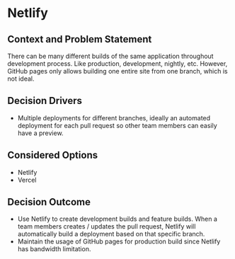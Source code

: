 # Netlify

## Context and Problem Statement
There can be many different builds of the same application throughout development process. Like production, development, nightly, etc. However, GitHub pages only allows building one entire site from one branch, which is not ideal.

## Decision Drivers
* Multiple deployments for different branches, ideally an automated deployment for each pull request so other team members can easily have a preview.

## Considered Options
* Netlify
* Vercel

## Decision Outcome
* Use Netlify to create development builds and feature builds. When a team members creates / updates the pull request, Netlify will automatically build a deployment based on that specific branch.
* Maintain the usage of GitHub pages for production build since Netlify has bandwidth limitation.